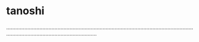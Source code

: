 # tanoshi

........................................................................................................................................................................................